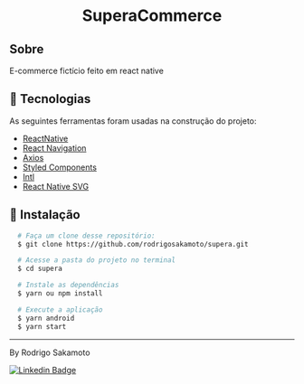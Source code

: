 <h1 align="center">
  SuperaCommerce
</h1>

## Sobre

<p>E-commerce fictício feito em react native</p>

## 🔧 Tecnologias

As seguintes ferramentas foram usadas na construção do projeto:

- [ReactNative](https://reactnative.dev/)
- [React Navigation](https://reactnavigation.org/)
- [Axios](https://github.com/axios/axios)
- [Styled Components](https://styled-components.com/)
- [Intl](https://github.com/andyearnshaw/Intl.js)
- [React Native SVG](https://github.com/react-native-svg/react-native-svg)

## 💾 Instalação

```bash
  # Faça um clone desse repositório:
  $ git clone https://github.com/rodrigosakamoto/supera.git

  # Acesse a pasta do projeto no terminal
  $ cd supera

  # Instale as dependências
  $ yarn ou npm install

  # Execute a aplicação
  $ yarn android
  $ yarn start
```
---
By Rodrigo Sakamoto

[![Linkedin Badge](https://img.shields.io/badge/-Rodrigo%20Sakamoto-9146ff?style=flat-square&logo=Linkedin&logoColor=white&link=https://www.linkedin.com/in/rodrigo-sakamoto/)](https://www.linkedin.com/in/rodrigo-sakamoto/)